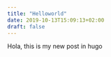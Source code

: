 ```yaml
---
title: "Helloworld"
date: 2019-10-13T15:09:13+02:00
draft: false
---
```


Hola, this is my new post in hugo
